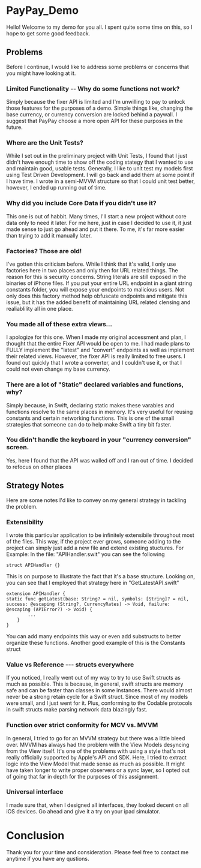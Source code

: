 # PayPay_Demo

Hello! Welcome to my demo for you all. I spent quite some time on this, so I hope to get some good feedback.

## Problems

Before I continue, I would like to address some problems or concerns that you might have looking at it.

### Limited Functionality -- Why do some functions not work?
Simply because the fixer API is limited and I'm unwilling to pay to unlock those features for the purposes of a demo. Simple things like, changing the base currency, or currency conversion are locked behind a paywall. I suggest that PayPay choose a more open API for these purposes in the future.

### Where are the Unit Tests?

While I set out in the preliminary project with Unit Tests, I found that I just didn't have enough time to show off the coding stategy that I wanted to use and maintain good, usable tests. Generally, I like to unit test my models first using Test Driven Development. I will go back and add them at some point if I have time. I wrote in a semi-MVVM structure so that I could unit test better, however, I ended up running out of time.

### Why did you include Core Data if you didn't use it?
This one is out of habbit. Many times, I'll start a new project without core data only to need it later. For me here, just in case I decided to use it, it just made sense to just go ahead and put it there. To me, it's far more easier than trying to add it manually later.

### Factories? Those are old!

I've gotten this criticism before. While I think that it's valid, I only use factories here in two places and only then for URL related things. The reason for this is security concerns. String literals are still exposed in the binaries of iPhone files. If you put your entire URL endpoint in a giant string constants folder, you will expose your endpoints to malicious users. Not only does this factory method help obfuscate endpoints and mitigate this issue, but it has the added benefit of maintaining URL related clensing and realiablility all in one place.

### You made all of these extra views...

I apologize for this one. When I made my original accessment and plan, I thought that the entire Fixer API would be open to me. I had made plans to FULLY implement the "latest" and "convert" endpoints as well as implement their related views. However, the fixer API is really limited to free users. I found out quickly that I wrote a converter, and I couldn't use it, or that I could not even change my base currency.

### There are a lot of "Static" declared variables and functions, why?

Simply because, in Swift, declaring static makes these varables and functions resolve to the same places in memory. It's very useful for reusing constants and certain networking functions. This is one of the small strategies that someone can do to help make Swift a tiny bit faster.

### You didn't handle the keyboard in your "currency conversion" screen.
Yes, here I found that the API was walled off and I ran out of time. I decided to refocus on other places

## Strategy Notes

Here are some notes I'd like to convey on my general strategy in tackling the problem.

### Extensibility

I wrote this particular application to be infinitely extensibile throughout most of the files. This way, if the project ever grows, someone adding to the project can simply just add a new file and extend existing stuctures. For Example:
In the file: "APIHandler.swit" you can see the following
```
struct APIHandler {}
```
This is on purpose to illustrate the fact that it's a base structure. Looking on, you can see that I employed that strategy here in "GetLatestAPI.swift"
```
extension APIHandler {
static func getLatest(base: String? = nil, symbols: [String]? = nil, success: @escaping (String?, CurrencyRates) -> Void, failure: @escaping (APIError?) -> Void) {
        ...
    }
}
```
You can add many endpoints this way or even add substructs to better organize these functions.
Another good example of this is the Constants struct

### Value vs Reference --- structs everywhere

If you noticed, I really went out of my way to try to use Swift structs as much as possible. This is because, in general, swift structs are memory safe and can be faster than classes in some instances. There would almost never be a strong retain cycle for a Swift struct. Since most of my models were small, and I just went for it. Plus, conforming to the Codable protocols in swift structs make parsing network data blazingly fast.

### Function over strict conformity for MCV vs. MVVM

In general, I tried to go for an MVVM strategy but there was a little bleed over. MVVM has always had the problem with the View Models desyncing from the View itself. It's one of the problems with using a style that's not really officially supported by Apple's API and SDK. Here, I tried to extract logic into the View Model that made sense as much as possible. It might have taken longer to write proper observers or a sync layer, so I opted out of going that far in depth for the purposes of this assignment.

### Universal interface

I made sure that, when I designed all interfaces, they looked decent on all iOS devices. Go ahead and give it a try on your ipad simulator.

# Conclusion
Thank you for your time and consideration. Please feel free to contact me anytime if you have any qustions.
